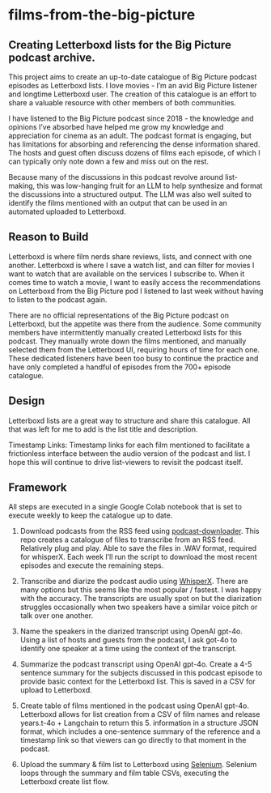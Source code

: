 # films-from-the-big-picture
## Creating Letterboxd lists for the Big Picture podcast archive.

This project aims to create an up-to-date catalogue of Big Picture podcast episodes as Letterboxd lists. I love movies - I’m an avid Big Picture listener and longtime Letterboxd user. The creation of this catalogue is an effort to share a valuable resource with other members of both communities.

I have listened to the Big Picture podcast since 2018 - the knowledge and opinions I’ve absorbed have helped me grow my knowledge and appreciation for cinema as an adult. The podcast format is engaging, but has limitations for absorbing and referencing the dense information shared. The hosts and guest often discuss dozens of films each episode, of which I can typically only note down a few and miss out on the rest.

Because many of the discussions in this podcast revolve around list-making, this was low-hanging fruit for an LLM to help synthesize and format the discussions into a structured output. The LLM was also well suited to identify the films mentioned with an output that can be used in an automated uploaded to Letterboxd.

## Reason to Build

Letterboxd is where film nerds share reviews, lists, and connect with one another. Letterboxd is where I save a watch list, and can filter for movies I want to watch that are available on the services I subscribe to. When it comes time to watch a movie, I want to easily access the recommendations on Letterboxd from the Big Picture pod I listened to last week without having to listen to the podcast again.

There are no official representations of the Big Picture podcast on Letterboxd, but the appetite was there from the audience. Some community members have intermittently manually created Letterboxd lists for this podcast. They manually wrote down the films mentioned, and manually selected them from the Letterboxd UI, requiring hours of time for each one. These dedicated listeners have been too busy to continue the practice and have only completed a handful of episodes from the 700+ episode catalogue.

## Design

Letterboxd lists are a great way to structure and share this catalogue. All that was left for me to add is the list title and description.

Timestamp Links: Timestamp links for each film mentioned to facilitate a frictionless interface between the audio version of the podcast and list. I hope this will continue to drive list-viewers to revisit the podcast itself.

## Framework

All steps are executed in a single Google Colab notebook that is set to execute weekly to keep the catalogue up to date.

1. Download podcasts from the RSS feed using [podcast-downloader](https://github.com/dplocki/podcast-downloader). This repo creates a catalogue of files to transcribe from an RSS feed. Relatively plug and play. Able to save the files in .WAV format, required for whisperX. Each week I’ll run the script to download the most recent episodes and execute the remaining steps.

2. Transcribe and diarize the podcast audio using [WhisperX](https://github.com/m-bain/whisperX). There are many options but this seems like the most popular / fastest. I was happy with the accuracy. The transcripts are usually spot on but the diarization struggles occasionally when two speakers have a similar voice pitch or talk over one another.   

3. Name the speakers in the diarized transcript using OpenAI gpt-4o. Using a list of hosts and guests from the podcast, I ask got-4o to identify one speaker at a time using the context of the transcript.

4. Summarize the podcast transcript using OpenAI gpt-4o. Create a 4-5 sentence summary for the subjects discussed in this podcast episode to provide basic context for the Letterboxd list. This is saved in a CSV for upload to Letterboxd.

5. Create table of films mentioned in the podcast using OpenAI gpt-4o. Letterboxd allows for list creation from a CSV of film names and release years.t-4o + Langchain to return this 5.  information in a structure JSON format, which includes a one-sentence summary of the reference and a timestamp link so that viewers can go directly to that moment in the podcast. 

6. Upload the summary & film list to Letterboxd using [Selenium](https://github.com/SeleniumHQ). Selenium loops through the summary and film table CSVs, executing the Letterboxd create list flow. 
